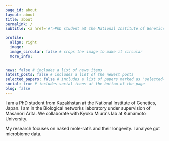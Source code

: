 ```yaml
---
page_id: about
layout: about
title: about
permalink: /
subtitle: <a href='#'>PhD student at the National Institute of Genetics.

profile:
  align: right
  image: 
  image_circular: false # crops the image to make it circular
  more_info: 
    

news: false # includes a list of news items
latest_posts: false # includes a list of the newest posts
selected_papers: false # includes a list of papers marked as "selected={true}"
social: true # includes social icons at the bottom of the page
blog: false
---
```


I am a PhD student from Kazakhstan at the National Institute of Genetics, Japan. I am in the Biological networks laboratory under supervision of Masanori Arita. We collaborate with Kyoko Miura's lab at Kumamoto University.

My research focuses on naked mole-rat’s and their longevity. I analyse gut microbiome data.
